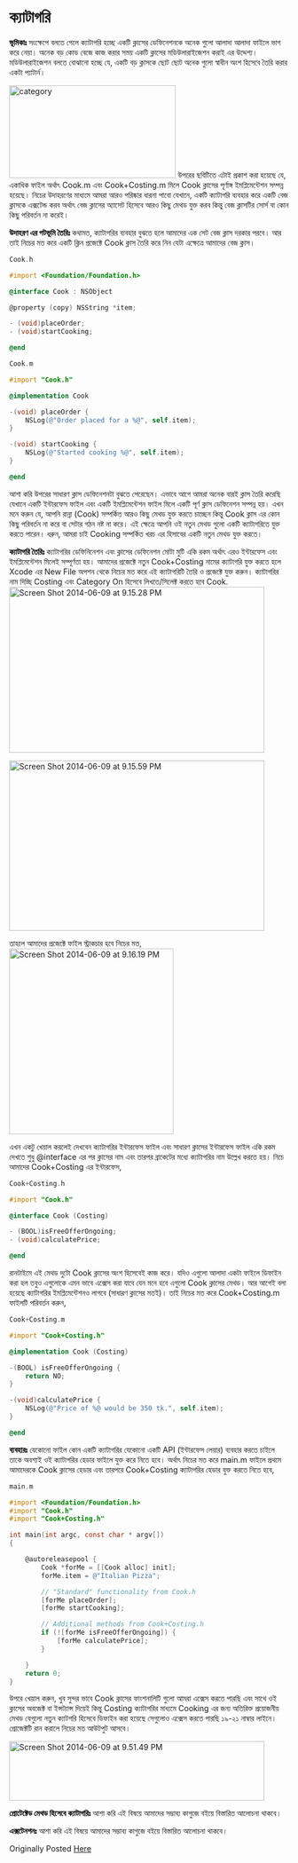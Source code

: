 ক্যাটাগরি
===========

<span style="color:#000000;"><strong>ভূমিকাঃ</strong></span>
সংক্ষেপে বলতে গেলে ক্যাটাগরি হচ্ছে একটি ক্লাসের ডেফিনেশনকে অনেক গুলো আলাদা আলাদা ফাইলে ভাগ করে নেয়া। অনেক বড় কোড বেজে কাজ করার সময় একটি ক্লাসের মডিউলারাইজেশন করাই এর উদ্দেশ্য। মডিউলারাইজেশন বলতে বোঝানো হচ্ছে যে, একটি বড় ক্লাসকে ছোট ছোট অনেক গুলো স্বাধীন অংশ হিসেবে তৈরি করার একটা প্যাটার্ন।

<a href="https://nuhil.files.wordpress.com/2014/06/category.png"><img src="http://nuhil.files.wordpress.com/2014/06/category.png?w=300" alt="category" width="300" height="167" class="aligncenter size-medium wp-image-1533" /></a>
উপরের ছবিটিতে এটাই প্রকাশ করা হয়েছে যে, একাধিক ফাইল অর্থাৎ Cook.m এবং Cook+Costing.m মিলে Cook ক্লাসের পূর্ণাঙ্গ ইমপ্লিমেন্টেশন সম্পন্ন হয়েছে। নিচের উদাহরণের মাধ্যমে আমরা আরও পরিষ্কার ধারনা পাবো যেখানে, একটি ক্যাটাগরি ব্যবহার করে একটি বেজ ক্লাসকে এক্সটেন্ড করব অর্থাৎ বেজ ক্লাসের অ্যাসেট হিসেবে আরও কিছু মেথড যুক্ত করব কিন্তু বেজ ক্লাসটির সোর্স বা কোন কিছু পরিবর্তন না করেই।

<span style="color:#000000;"><strong>উদাহরণ এর পটভূমি তৈরিঃ</strong></span>
কথামত, ক্যাটাগরির ব্যবহার বুঝতে হলে আমাদের এক সেট বেজ ক্লাস দরকার পরবে। আর তাই নিচের মত করে একটি ক্লিন প্রজেক্টে Cook ক্লাস তৈরি করে নিন যেটা এক্ষেত্রে আমাদের বেজ ক্লাস।
```objective-c
Cook.h

#import <Foundation/Foundation.h>

@interface Cook : NSObject

@property (copy) NSString *item;

- (void)placeOrder;
- (void)startCooking;

@end
```

```objective-c
Cook.m

#import "Cook.h"

@implementation Cook

-(void) placeOrder {
    NSLog(@"Order placed for a %@", self.item);
}

-(void) startCooking {
    NSLog(@"Started cooking %@", self.item);
}

@end
```

আশা করি উপরের সাধারণ ক্লাস ডেফিনেশনটা বুঝতে পেরেছেন। এভাবে আগে আমরা অনেক বারই ক্লাস তৈরি করেছি যেখানে একটি ইন্টারফেস ফাইল এবং একটি ইমপ্লিমেন্টেশন ফাইল মিলে একটি পূর্ণ ক্লাস ডেফিনেশন সম্পন্ন হয়। এখন মনে করুন যে, আপনি রান্না (Cook) সম্পর্কিত আরও কিছু মেথড যুক্ত করতে চাচ্ছেন কিন্তু Cook ক্লাস এর কোন কিছু পরিবর্তন না করে বা সেটার গঠন নষ্ট না করে। এই ক্ষেত্রে আপনি ওই নতুন মেথড গুলো একটি ক্যাটাগরিতে যুক্ত করতে পারেন। ধরুন, আমরা চাই Cooking সম্পর্কিত খরচ এর হিসাবের একটি নতুন মেথড যুক্ত করতে।

<span style="color:#000000;"><strong>ক্যাটাগরি তৈরিঃ</strong></span>
ক্যাটাগরির ডেফিনিনেশন এবং ক্লাসের ডেফিনেশন মোটা মুটি একি রকম অর্থাৎ এরও ইন্টারফেস এবং ইমপ্লিমেন্টেশন মিলেই সম্পূর্ণতা হয়। আমাদের প্রজেক্টে নতুন Cook+Costing নামের ক্যাটাগরি যুক্ত করতে হলে Xcode এর New File অপশন থেকে নিচের মত করে এই ক্যাটাগরিটি তৈরি ও প্রজেক্টে যুক্ত করুন। ক্যাটাগরির নাম দিচ্ছি Costing এবং Category On হিসেবে লিখতে/সিলেক্ট করতে হবে Cook.
<a href="https://nuhil.files.wordpress.com/2014/06/screen-shot-2014-06-09-at-9-15-28-pm.png"><img src="http://nuhil.files.wordpress.com/2014/06/screen-shot-2014-06-09-at-9-15-28-pm.png?w=460" alt="Screen Shot 2014-06-09 at 9.15.28 PM" width="460" height="299" class="aligncenter size-large wp-image-1536" /></a>

<a href="https://nuhil.files.wordpress.com/2014/06/screen-shot-2014-06-09-at-9-15-59-pm.png"><img src="http://nuhil.files.wordpress.com/2014/06/screen-shot-2014-06-09-at-9-15-59-pm.png?w=460" alt="Screen Shot 2014-06-09 at 9.15.59 PM" width="460" height="307" class="aligncenter size-large wp-image-1537" /></a>

তাহলে আমাদের প্রজেক্টে ফাইল স্ট্রাকচার হবে নিচের মত,
<a href="https://nuhil.files.wordpress.com/2014/06/screen-shot-2014-06-09-at-9-16-19-pm.png"><img src="http://nuhil.files.wordpress.com/2014/06/screen-shot-2014-06-09-at-9-16-19-pm.png" alt="Screen Shot 2014-06-09 at 9.16.19 PM" width="296" height="335" class="aligncenter size-full wp-image-1538" /></a>

এখন একটু খেয়াল করলেই দেখবেন ক্যাটাগরির ইন্টারফেস ফাইল এবং সাধারণ ক্লাসের ইন্টারফেস ফাইল একি রকম দেখতে শুধু @interface এর পর ক্লাসের নাম এবং তারপর ব্রাকেটের মধ্যে ক্যাটাগরির নাম উল্লেখ করতে হয়। নিচে আমাদের Cook+Costing এর ইন্টারফেস,
```objective-c
Cook+Costing.h

#import "Cook.h"

@interface Cook (Costing)

- (BOOL)isFreeOfferOngoing;
- (void)calculatePrice;

@end
```
রানটাইমে এই মেথড দুটো Cook ক্লাসের অংশ হিসেবেই কাজ করে। যদিও এগুলো আলাদা একটা ফাইলে ডিফাইন করা হল তবুও এগুলোকে এমন ভাবে এক্সেস করা যাবে যেন মনে হবে এগুলো Cook ক্লাসের মেথড।
আর আগেই বলা হয়েছে ক্যাটাগরির ইমপ্লিমেন্টেশনও লাগবে (সাধারণ ক্লাসের মতই)। তাই নিচের মত করে Cook+Costing.m ফাইলটি পরিবর্তন করুন,

```objective-c
Cook+Costing.m

#import "Cook+Costing.h"

@implementation Cook (Costing)

-(BOOL) isFreeOfferOngoing {
    return NO;
}

-(void)calculatePrice {
    NSLog(@"Price of %@ would be 350 tk.", self.item);
}

@end
```

<span style="color:#000000;"><strong>ব্যবহারঃ</strong></span>
যেকোনো ফাইল কোন একটি ক্যাটাগরির যেকোনো একটি API (ইন্টারফেস লেয়ার) ব্যবহার করতে চাইলে তাকে অবশ্যই ওই ক্যাটাগরির হেডার ফাইলে যুক্ত করে নিতে হবে। অর্থাৎ নিচের মত করে main.m ফাইলে প্রথমে আমাদেরকে Cook ক্লাসের হেডার এবং তারপরে Cook+Costing ক্যাটাগরির হেডার যুক্ত করতে নিতে হবে,
```objective-c
main.m

#import <Foundation/Foundation.h>
#import "Cook.h"
#import "Cook+Costing.h"

int main(int argc, const char * argv[])
{

    @autoreleasepool {
        Cook *forMe = [[Cook alloc] init];
        forMe.item = @"Italian Pizza";

        // "Standard" functionality from Cook.h
        [forMe placeOrder];
        [forMe startCooking];

        // Additional methods from Cook+Costing.h
        if (![forMe isFreeOfferOngoing]) {
            [forMe calculatePrice];
        }

    }
    return 0;
}
```

উপরে খেয়াল করুন, খুব সুন্দর ভাবে Cook ক্লাসের ফাংশনালিটি গুলো আমরা এক্সেস করতে পারছি এবং সাথে ওই ক্লাসের অবজেক্ট বা ইন্সট্যান্স দিয়েই কিন্তু Costing ক্যাটাগরির মাধ্যমে Cooking এর জন্য অতিরিক্ত প্রয়োজনীয় মেথড যেগুলো নতুন ক্যাটগরি হিসেবে ডিফাইন করা হয়েছে সেগুলোও এক্সেস করতে পারছি ১৯-২১ নাম্বার লাইনে। প্রোজেক্টটি রান করালে নিচের মত আউটপুট আসবে।

<a href="https://nuhil.files.wordpress.com/2014/06/screen-shot-2014-06-09-at-9-51-49-pm.png"><img src="http://nuhil.files.wordpress.com/2014/06/screen-shot-2014-06-09-at-9-51-49-pm.png?w=460" alt="Screen Shot 2014-06-09 at 9.51.49 PM" width="460" height="107" class="aligncenter size-large wp-image-1539" /></a>

<span style="color:#000000;"><strong>প্রোটেক্টেড মেথড হিসেবে ক্যাটাগরিঃ</strong></span>
আশা করি এই বিষয়ে আমাদের সম্ভাব্য কাগুজে বইয়ে বিস্তারিত আলোচনা থাকবে।

<span style="color:#000000;"><strong>এক্সটেনশনঃ</strong></span>
আশা করি এই বিষয়ে আমাদের সম্ভাব্য কাগুজে বইয়ে বিস্তারিত আলোচনা থাকবে।

Originally Posted [Here](http://nuhil.net/2014/06/09/%E0%A7%AE-%E0%A6%85%E0%A6%AC%E0%A6%9C%E0%A7%87%E0%A6%95%E0%A7%8D%E0%A6%9F%E0%A6%BF%E0%A6%AD-%E0%A6%B8%E0%A6%BF-%E0%A6%8F%E0%A6%B0-%E0%A6%95%E0%A7%8D%E0%A6%AF%E0%A6%BE%E0%A6%9F%E0%A6%BE%E0%A6%97/)

